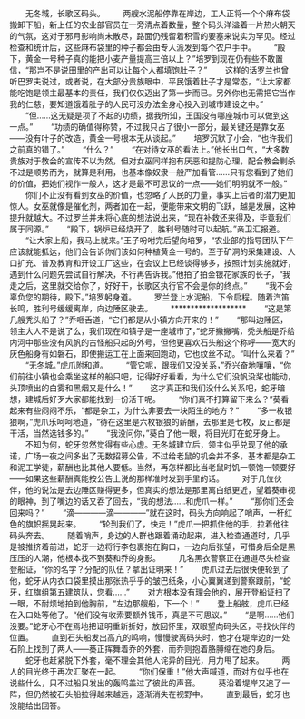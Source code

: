 　　无冬城，长歌区码头。
　　两艘水泥船停靠在岸边，工人正将一个个麻布袋搬卸下船，新上任的农业部官员在一旁清点着数量，整个码头洋溢着一片热火朝天的气氛，这对于邪月影响尚未散尽，路面仍残留着积雪的要塞来说实为罕见。经过检查和统计后，这些麻布袋里的种子都会由专人派发到每个农户手中。
　　“殿下，黄金一号种子真的能把小麦产量提高三倍以上？”培罗到现在仍有些不敢置信，“那岂不是说田里的产出可以让每个人都填饱肚子？”
　　这样的话罗兰也曾听巴罗夫说过，或者说，在大部分贵族眼中，平民饿着肚子才是常态，“让大家都能吃饱是领主最基本的责任，我们仅仅迈出了第一步而已。另外你也无需把它当作我的仁慈，要知道饿着肚子的人民可没办法全身心投入到城市建设之中。”
　　“但……这无疑是项了不起的功绩，据我所知，王国没有哪座城市可以做到这一点。”
　　“功绩的确值得称赞，不过我只占了很小一部分，最关键还是靠女巫——没有叶子的改造，黄金一号根本无从谈起。”
　　培罗沉默了小会，“也许我们之前真的错了。”
　　“什么？”
　　“在对待女巫的看法上。”他长出口气，“大多数贵族对于教会的宣传不以为然，但对女巫同样抱有厌恶和提防心理，配合教会剿杀不过是顺势而为，就算是利用，也基本像奴隶一般严加看管……只有您看到了她们的价值，把她们视作一般人，这才是最不可思议的一点——她们明明就不一般。”
　　你们不止没有看到女巫的价值，也忽略了人民的力量，事实上后者的潜力更加惊人。女巫就像是催化剂，两者加在一起，便能带来文明的飞跃，越是发展，这种提升就越大。不过罗兰并未将心底的想法说出来，“现在补救还来得及，毕竟我们属于同源。”
　　“殿下，锅炉已经烧开了，胜利号随时可以起航。”亲卫汇报道。
　　“让大家上船，我马上就来。”王子吩咐完后望向培罗，“农业部的指导团队下午应该就能抵达，他们会告诉你们该如何种植黄金一号的。至于矿洞的采集建设、人口扩充、普及教育和开设工厂这些，在会议上已经谈得够多，按照计划实施就好，遇到什么问题先尝试自行解决，不行再告诉我。”他拍了拍金银花家族的长子，“我走之后，这里就交给你了，好好干，长歌区执行官不会是你的终点。”
　　“我不会辜负您的期待，殿下。”培罗躬身道。
　　罗兰登上水泥船，下令启程。随着汽笛长鸣，胜利号缓缓离岸，向边陲区驶去。
　　*******************
　　“这是第几艘秃头船了？”乔咂舌道，“它们都是从小镇方向开来的！”
　　“那叫边陲区，领主大人不是说了么，我们现在和镇子是一座城市了，”蛇牙撇撇嘴，秃头船是乔给内河中那些没有风帆的古怪船只起的外号，但他更喜欢石头船这个称呼——宽大的灰色船身有如磐石，即使搬运工在上面来回跑动，它也纹丝不动。“叫什么来着？”
　　“无冬城。”虎爪附和道。
　　“管它呢，跟我们又没关系，”乔兴奋地嚷嚷，“你们前往小镇也会乘坐这样的船只吧，记得好好看看，为什么它们没帆没桨也能动，头顶喷出的白雾和黑烟又是什么！”
　　这才真正和我们没什么关系吧，蛇牙暗想，建城后好歹大家都能找到一份活干呢。
　　“你们真不打算留下来么？”葵看起来有些闷闷不乐，“都是杂工，为什么非要去一块陌生的地方？”
　　“多一枚银狼啊，”虎爪乐呵呵地道，“待在这里是六枚银狼的薪酬，去那里是七枚，反正都是干活，当然选钱多的。”
　　“我没问你，”葵白了他一眼，将目光盯在蛇牙身上。
　　不知为何，蛇牙忽然觉得有些心虚。无冬城建立后，领主似乎兑现了他的承诺，广场一夜之间多出了无数招募公告，不过给老鼠的机会并不多，基本都是杂工和泥工学徒，薪酬也比其他人要低。当然，再怎样都比当老鼠时饥一顿饱一顿要好——如果这些薪酬真能按公告上说的那样准时发到手里的话。
　　对于几位伙伴，他的说法是去边陲区赚得更多，但真实的想法是那里离白纸更近，望着葵审视的眼神，到了嘴边的话又吞了回去，“我的想法……和虎爪一样。”
　　“那你们还会回来吗？”
　　“滴————滴————”就在这时，码头方向响起了哨声，一杆红色的旗帜摇晃起来。
　　“轮到我们了，快走！”虎爪一把抓住他的手，拉着他往码头奔去。
　　随着哨声，身边的人群也跟着涌动起来，进入检查通道时，几乎是被推挤着前进，蛇牙一边将行李包裹抱在胸口，一边向后张望，可惜身后全是黑压压的人潮，他根本找不到葵和乔的身影。
　　几名黑衣警察正在通道尽头检查登船证，“你的名字？分配的队伍？拿出证明来！”
　　虎爪过去后很快便轮到了他，蛇牙从内衣口袋里摸出那张热乎乎的皱巴纸条，小心翼翼递到警察跟前，“蛇牙，红旗组第五建筑队，您看……”
　　对方根本没有理会他的，展开登船证扫了一眼，不耐烦地拍到他胸前，“左边那艘船，下一个！”
　　登上船舷，虎爪已经在入口处等他了。“他们没有收索要额外钱币，真是不可思议。”
　　“是啊……他们没要。”蛇牙心不在焉地把证明重新折好，放回怀里，双眼望向码头区，寻找伙伴的位置。
　　直到石头船发出高亢的鸣响，慢慢驶离码头时，他才在堤岸边的一处石阶上找到了两人——葵正挥舞着乔的外套，而乔则抱着胳膊缩在她的身后。
　　蛇牙也赶紧脱下外套，毫不理会其他人诧异的目光，用力甩了起来。
　　两人的目光终于再次汇聚在一起。
　　“你们保重！”他大声喊道，而对方似乎也在说些什么，只不过船只发出的轰鸣盖过了彼此的声音。
　　葵沿着堤岸又追了一阵，但仍然被石头船拉得越来越远，逐渐消失在视野中。
　　直到最后，蛇牙也没能给出回答。